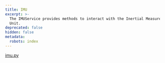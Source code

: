 ```yaml
---
title: IMU
excerpt: >-
  The IMUService provides methods to interact with the Inertial Measurement
  Unit.
deprecated: false
hidden: false
metadata:
  robots: index
---
```

[imu.py](https://github.com/kscalelabs/kos/blob/master/kos-py/pykos/services/imu.py)